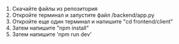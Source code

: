 1. Скачайте файлы из репозитория
2. Откройте терминал и запустите файл /backend/app.py
3. Откройте еще один терминал и напишите "cd frontend/client"
4. Затем напишите "npm install"
5. Затем напишите 'npm run dev'
